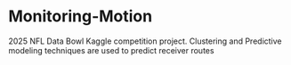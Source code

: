 # Monitoring-Motion
2025 NFL Data Bowl Kaggle competition project. Clustering and Predictive modeling techniques are used to predict receiver routes
